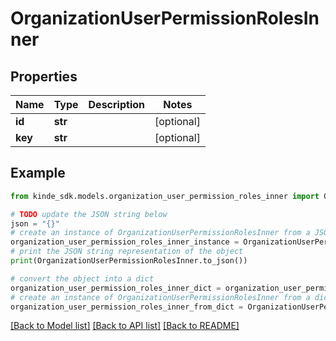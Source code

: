# OrganizationUserPermissionRolesInner


## Properties

Name | Type | Description | Notes
------------ | ------------- | ------------- | -------------
**id** | **str** |  | [optional] 
**key** | **str** |  | [optional] 

## Example

```python
from kinde_sdk.models.organization_user_permission_roles_inner import OrganizationUserPermissionRolesInner

# TODO update the JSON string below
json = "{}"
# create an instance of OrganizationUserPermissionRolesInner from a JSON string
organization_user_permission_roles_inner_instance = OrganizationUserPermissionRolesInner.from_json(json)
# print the JSON string representation of the object
print(OrganizationUserPermissionRolesInner.to_json())

# convert the object into a dict
organization_user_permission_roles_inner_dict = organization_user_permission_roles_inner_instance.to_dict()
# create an instance of OrganizationUserPermissionRolesInner from a dict
organization_user_permission_roles_inner_from_dict = OrganizationUserPermissionRolesInner.from_dict(organization_user_permission_roles_inner_dict)
```
[[Back to Model list]](../README.md#documentation-for-models) [[Back to API list]](../README.md#documentation-for-api-endpoints) [[Back to README]](../README.md)


